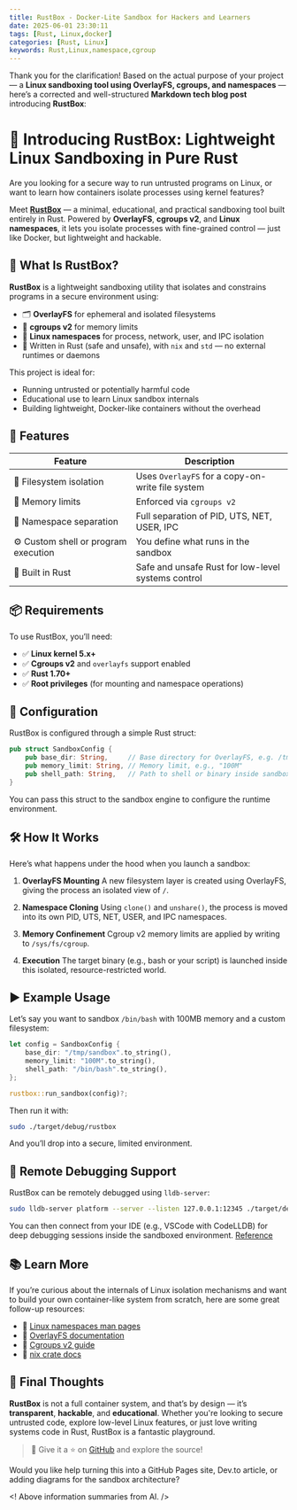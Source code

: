 ```yaml
---
title: RustBox - Docker-Lite Sandbox for Hackers and Learners
date: 2025-06-01 23:30:11
tags: [Rust, Linux,docker]
categories: [Rust, Linux]
keywords: Rust,Linux,namespace,cgroup
---
```


Thank you for the clarification! Based on the actual purpose of your project — a **Linux sandboxing tool using OverlayFS, cgroups, and namespaces** — here’s a corrected and well-structured **Markdown tech blog post** introducing **RustBox**:

# 🧪 Introducing **RustBox**: Lightweight Linux Sandboxing in Pure Rust

Are you looking for a secure way to run untrusted programs on Linux, or want to learn how containers isolate processes using kernel features?

Meet **[RustBox](https://github.com/isdaniel/RustBox)** — a minimal, educational, and practical sandboxing tool built entirely in Rust. Powered by **OverlayFS**, **cgroups v2**, and **Linux namespaces**, it lets you isolate processes with fine-grained control — just like Docker, but lightweight and hackable.

## 🚀 What Is RustBox?

**RustBox** is a lightweight sandboxing utility that isolates and constrains programs in a secure environment using:

* 🗂 **OverlayFS** for ephemeral and isolated filesystems
* 🧠 **cgroups v2** for memory limits
* 🔐 **Linux namespaces** for process, network, user, and IPC isolation
* 🦀 Written in Rust (safe and unsafe), with `nix` and `std` — no external runtimes or daemons

This project is ideal for:

* Running untrusted or potentially harmful code
* Educational use to learn Linux sandbox internals
* Building lightweight, Docker-like containers without the overhead

## 🧰 Features

| Feature                              | Description                                        |
| ------------------------------------ | -------------------------------------------------- |
| 🧾 Filesystem isolation              | Uses `OverlayFS` for a copy-on-write file system   |
| 💾 Memory limits                     | Enforced via `cgroups v2`                          |
| 🧍 Namespace separation              | Full separation of PID, UTS, NET, USER, IPC        |
| ⚙️ Custom shell or program execution | You define what runs in the sandbox                |
| 🦀 Built in Rust                     | Safe and unsafe Rust for low-level systems control |

## 📦 Requirements

To use RustBox, you’ll need:

* ✅ **Linux kernel 5.x+**
* ✅ **Cgroups v2** and `overlayfs` support enabled
* ✅ **Rust 1.70+**
* ✅ **Root privileges** (for mounting and namespace operations)

## 🔧 Configuration

RustBox is configured through a simple Rust struct:

```rust
pub struct SandboxConfig {
    pub base_dir: String,     // Base directory for OverlayFS, e.g. /tmp/sandbox
    pub memory_limit: String, // Memory limit, e.g., "100M"
    pub shell_path: String,   // Path to shell or binary inside sandbox
}
```

You can pass this struct to the sandbox engine to configure the runtime environment.

## 🛠️ How It Works

Here’s what happens under the hood when you launch a sandbox:

1. **OverlayFS Mounting**
   A new filesystem layer is created using OverlayFS, giving the process an isolated view of `/`.

2. **Namespace Cloning**
   Using `clone()` and `unshare()`, the process is moved into its own PID, UTS, NET, USER, and IPC namespaces.

3. **Memory Confinement**
   Cgroup v2 memory limits are applied by writing to `/sys/fs/cgroup`.

4. **Execution**
   The target binary (e.g., bash or your script) is launched inside this isolated, resource-restricted world.

## ▶️ Example Usage

Let’s say you want to sandbox `/bin/bash` with 100MB memory and a custom filesystem:

```rust
let config = SandboxConfig {
    base_dir: "/tmp/sandbox".to_string(),
    memory_limit: "100M".to_string(),
    shell_path: "/bin/bash".to_string(),
};

rustbox::run_sandbox(config)?;
```

Then run it with:

```bash
sudo ./target/debug/rustbox
```

And you’ll drop into a secure, limited environment.


## 🐞 Remote Debugging Support

RustBox can be remotely debugged using `lldb-server`:

```bash
sudo lldb-server platform --server --listen 127.0.0.1:12345 ./target/debug/rustbox
```

You can then connect from your IDE (e.g., VSCode with CodeLLDB) for deep debugging sessions inside the sandboxed environment. [Reference](https://github.com/vadimcn/codelldb/blob/master/MANUAL.md#connecting-to-lldb-server-agent)

## 📚 Learn More

If you’re curious about the internals of Linux isolation mechanisms and want to build your own container-like system from scratch, here are some great follow-up resources:

* 🔗 [Linux namespaces man pages](https://man7.org/linux/man-pages/man7/namespaces.7.html)
* 🔗 [OverlayFS documentation](https://www.kernel.org/doc/Documentation/filesystems/overlayfs.txt)
* 🔗 [Cgroups v2 guide](https://www.kernel.org/doc/html/latest/admin-guide/cgroup-v2.html)
* 🔗 [nix crate docs](https://docs.rs/nix/latest/nix/)

## 💬 Final Thoughts

**RustBox** is not a full container system, and that’s by design — it’s **transparent**, **hackable**, and **educational**. Whether you're looking to secure untrusted code, explore low-level Linux features, or just love writing systems code in Rust, RustBox is a fantastic playground.

> 💫 Give it a ⭐ on [GitHub](https://github.com/isdaniel/RustBox) and explore the source!

Would you like help turning this into a GitHub Pages site, Dev.to article, or adding diagrams for the sandbox architecture?

<! Above information summaries from AI. />